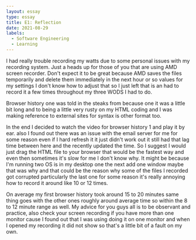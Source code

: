 ```yaml
---
layout: essay
type: essay
title: E1: Reflection
date: 2021-08-29
labels:
  - Software Engineering
  - Learning
---
```

I had really trouble recording my watts due to some personal issues with my recording system. Just a heads up for those of you that are using AMD screen recorder. Don't expect it to be great because AMD saves the files temporarily and delete them immediately in the next hour or so values for my settings I don't know how to adjust that so I just left that is an had to record it a few times throughout my three WODS I had to do.

Browser history one was told in the steaks from because one it was a little bit long and to being a little very rusty on my HTML coding and I was making reference to external sites for syntax is other format too.

In the end I decided to watch the video for browser history 1 and play it by ear. also I found out there was an issue with the email server for me for some reason even if I hard refresh it it just didn't work out it still had that lag time between here and the recently updated the time. So I suggest I would just drag the HTML file to your browser that would be the fastest way and even then sometimes it's slow for me I don't know why. It	 might be because I'm running two OS is in my desktop one the next add one window maybe that was why and that could be the reason why some of the files I recorded got corrupted particularly the last one for some reason it's really annoying how to record it around like 10 or 12 times. 

On average my first browser history took around 15 to 20 minutes same thing goes with the other ones roughly around average time so within the 8 to 12 minute range as well. My advice for you guys all is to be observant and practice, also check your screen recording if you have more than one monitor cause I found out that I was using doing it on one monitor and when I opened my recording it did not show so that's a little bit of a fault on my own.
